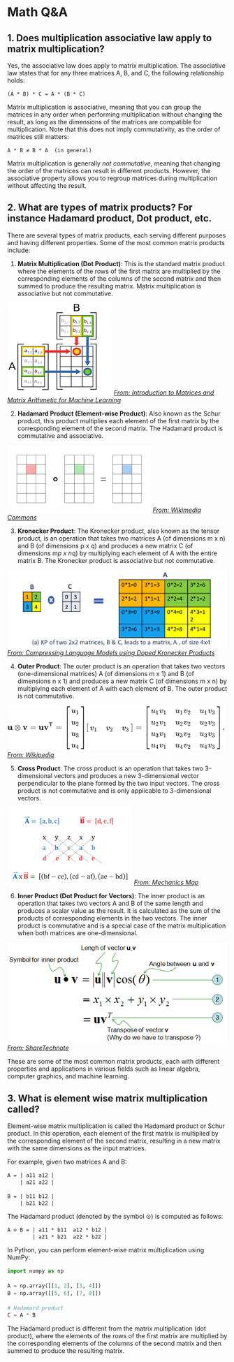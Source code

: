# Math Q&A

## 1. Does multiplication associative law apply to matrix multiplication?
Yes, the associative law does apply to matrix multiplication. The associative law states that for any three matrices A, B, and C, the following relationship holds:  
   
```  
(A * B) * C = A * (B * C)  
```  
   
Matrix multiplication is associative, meaning that you can group the matrices in any order when performing multiplication without changing the result, as long as the dimensions of the matrices are compatible for multiplication. Note that this does not imply commutativity, as the order of matrices still matters:  
   
```  
A * B ≠ B * A  (in general)  
```  
   
Matrix multiplication is generally *not commutative*, meaning that changing the order of the matrices can result in different products. However, the associative property allows you to regroup matrices during multiplication without affecting the result.


## 2. What are types of matrix products? For instance Hadamard product, Dot product, etc.
There are several types of matrix products, each serving different purposes and having different properties. Some of the most common matrix products include:  
   
1. **Matrix Multiplication (Dot Product)**: This is the standard matrix product where the elements of the rows of the first matrix are multiplied by the corresponding elements of the columns of the second matrix and then summed to produce the resulting matrix. Matrix multiplication is associative but not commutative.  

![MATH_QA02_01](imgs/MATH_QA02_01.png)
*[From: Introduction to Matrices and Matrix Arithmetic for Machine Learning](https://machinelearningmastery.com/introduction-matrices-machine-learning/)*
   
2. **Hadamard Product (Element-wise Product)**: Also known as the Schur product, this product multiplies each element of the first matrix by the corresponding element of the second matrix. The Hadamard product is commutative and associative.  

![MATH_QA02_02](imgs/MATH_QA02_02.png)
*[From: Wikimedia Commons](https://commons.wikimedia.org/wiki/File:Hadamard_product_qtl2.svg)*

3. **Kronecker Product**: The Kronecker product, also known as the tensor product, is an operation that takes two matrices A (of dimensions m x n) and B (of dimensions p x q) and produces a new matrix C (of dimensions m*p x n*q) by multiplying each element of A with the entire matrix B. The Kronecker product is associative but not commutative.  

![MATH_QA02_03](imgs/MATH_QA02_03.png)
*[From: Compressing Language Models using Doped Kronecker Products](https://arxiv.org/abs/2001.08896)*

4. **Outer Product**: The outer product is an operation that takes two vectors (one-dimensional matrices) A (of dimensions m x 1) and B (of dimensions n x 1) and produces a new matrix C (of dimensions m x n) by multiplying each element of A with each element of B. The outer product is not commutative.  

![MATH_QA02_04](imgs/MATH_QA02_04.png)
*[From: Wikipedia](https://en.wikipedia.org/wiki/Outer_product)*
  
5. **Cross Product**: The cross product is an operation that takes two 3-dimensional vectors and produces a new 3-dimensional vector perpendicular to the plane formed by the two input vectors. The cross product is not commutative and is only applicable to 3-dimensional vectors.  

![MATH_QA02_05](imgs/MATH_QA02_05.png)
*[From: Mechanics Map](http://mechanicsmap.psu.edu/websites/A1_vector_math/A1-4_crossproduct/crossproduct.html)*

6. **Inner Product (Dot Product for Vectors)**: The inner product is an operation that takes two vectors A and B of the same length and produces a scalar value as the result. It is calculated as the sum of the products of corresponding elements in the two vectors. The inner product is commutative and is a special case of the matrix multiplication when both matrices are one-dimensional.  

![MATH_QA02_06](imgs/MATH_QA02_06.png)
*[From: ShareTechnote](https://www.sharetechnote.com/html/Handbook_EngMath_Matrix_InnerProduct.html)*
   
These are some of the most common matrix products, each with different properties and applications in various fields such as linear algebra, computer graphics, and machine learning.

## 3. What is element wise matrix multiplication called?
Element-wise matrix multiplication is called the Hadamard product or Schur product. In this operation, each element of the first matrix is multiplied by the corresponding element of the second matrix, resulting in a new matrix with the same dimensions as the input matrices.  
   
For example, given two matrices A and B:  
   
```  
A = | a11 a12 |  
    | a21 a22 |  
   
B = | b11 b12 |  
    | b21 b22 |  
```  
   
The Hadamard product (denoted by the symbol ⊙) is computed as follows:  
   
```  
A ⊙ B = | a11 * b11  a12 * b12 |  
        | a21 * b21  a22 * b22 |  
```  
   
In Python, you can perform element-wise matrix multiplication using NumPy:  
   
```python  
import numpy as np  
   
A = np.array([[1, 2], [3, 4]])  
B = np.array([[5, 6], [7, 8]])  
   
# Hadamard product  
C = A * B  
```  
   
The Hadamard product is different from the matrix multiplication (dot product), where the elements of the rows of the first matrix are multiplied by the corresponding elements of the columns of the second matrix and then summed to produce the resulting matrix.